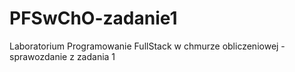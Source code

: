 # PFSwChO-zadanie1
Laboratorium Programowanie FullStack w chmurze obliczeniowej - sprawozdanie z zadania 1
